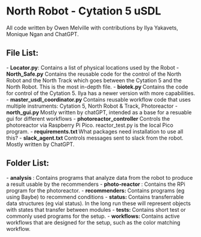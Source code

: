 <h1> North Robot - Cytation 5 uSDL </h1>

All code written by Owen Melville with contributions by Ilya Yakavets, Monique Ngan and ChatGPT. 


<h2>File List:</h2>
- <b>Locator.py</b>: Contains a list of physical locations used by the Robot
- <b>North_Safe.py</b> Contains the reusable code for the control of the North Robot and the North Track which goes between the Cytation 5 and the North Robot. This is the most in-depth file. 
- <b> biotek.py </b> Contains the code for control of the Cytation 5. Ilya has a newer version with more capabilities.
- <b> master_usdl_coordinator.py </b> Contains reusable workflow code that uses multiple instruments: Cytation 5, North Robot & Track, Photoreactor
- <b> north_gui.py </b> Mostly written by chatGPT, intended as a base for a resuable gui for different workflows
- <b> photoreactor_controller </b> Controls the photoreactor via Raspberry Pi Pico. reactor_test.py is the local Pico program. 
- <b> requirements.txt </b> What packages need installation to use all this?
- <b> slack_agent.txt </b> Controls messages sent to slack from the robot. Mostly written by ChatGPT.

<h2> Folder List: </h2>
- <b> analysis </b>: Contains programs that analyze data from the robot to produce a result usable by the recommenders
- <b> photo-reactor </b>: Contains the RPi program for the photoreactor. 
- <b> recommenders: </b> Contains programs (eg using Baybe) to recommend conditions
- <b> status: </b> Contains transferrable data structures (eg vial status). In the long run these will represent objects with states that transfer between modules
- <b> tests: </b> Contains short test or commonly used programs for the setup. 
- <b> workflows: </b> Contains active workflows that are designed for the setup, such as the color matching workflow. 
